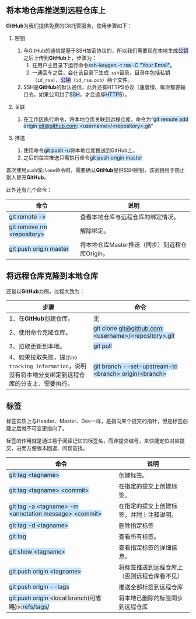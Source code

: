## 将本地仓库推送到远程仓库上

**GitHub**为我们提供免费的Git托管服务，使用步骤如下：

1. 密钥

   1. 与GitHub的通信是基于SSH加密协议的，所以我们需要现在本地生成<span style=background:#c9ccff>公钥</span>之后上传到**GitHub**上，步骤为：
      1. 在用户主目录下运行命令<span style=background:#c2e2ff>ssh-keygen -t rsa -C "Your Email"</span>。
      2. 一通回车之后，会在该目录下生成`.ssh`目录，目录中包括私钥（`id_rsa`）、<span style=background:#c9ccff>公钥</span>（`id_rsa.pub`）两个文件。
   2. SSH是**GitHub**的默认通信，此外还有HTTPS协议（速度慢、每次都要输口令，如果公司封了<span style=background:#c2e2ff>SSH</span>，才会选择<span style=background:#c2e2ff>HTTPS</span>）。

2. 关联

   1. 在工作区执行命令，将本地仓库关联到远程仓库，命令为“<span style=background:#c2e2ff>git remote add origin git@github.com: \<username>/\<repository>.git</span>”

3. 推送

   1. 使用命令<span style=background:#c2e2ff>git push -u</span>将本地仓库推送到GitHub上。
   2. 之后的每次推送只需执行命令<span style=background:#c2e2ff>git push origin master</span>

首次使用`push`或`clone`命令时，需要确认**GitHub**提供SSH密钥，该密钥用于防止别人冒充**GitHub**。

此外还有几个命令：

| 命令                                                         | 说明                                           |
| ------------------------------------------------------------ | ---------------------------------------------- |
| <span style=background:#c2e2ff>git remote -v</span>          | 查看本地仓库与远程仓库的绑定情况。             |
| <span style=background:#c2e2ff>git remove rm \<repository></span> | 解除绑定。                                     |
| <span style=background:#c2e2ff>git push origin master</span> | 将本地仓库Master推送（同步）到远程仓库Origin。 |



## 将远程仓库克隆到本地仓库

还是以**GitHub**为例，过程大致为：

| **步骤**                                                     | **命令**                                                     |
| ------------------------------------------------------------ | ------------------------------------------------------------ |
| 1、在**GitHub**创建仓库。                                    | 无                                                           |
| 2、使用命令克隆仓库。                                        | <span style=background:#c2e2ff>git clone git@github.com: \<username>/\<repository>.git</span> |
| 3、拉取更新到本地。                                          | <span style=background:#c2e2ff>git pull</span>               |
| 4、如果拉取失败，提示`no tracking information`，说明没有将本地分支绑定到远程仓库的分支上，需要执行。 | <span style=background:#c2e2ff>git branch --set-upstream-to \<branch> origin/\<branch></span> |



## 标签

标签实质上与Header、Master、Dev一样，是指向某个提交的指针，但是标签创建之后就不可变更指向了。

标签的作用就是通过易于阅读记忆的标签名，而非提交编号，来快捷定位对应提交，进而方便版本回退、问题查找。

| **命令**                                                     | **说明**                                     |
| ------------------------------------------------------------ | -------------------------------------------- |
| <span style=background:#c2e2ff>git tag \<tagname></span>     | 创建标签。                                   |
| <span style=background:#c2e2ff>git tag \<tagname> \<commit></span> | 在指定的提交上创建标签。                     |
| <span style=background:#c2e2ff>git tag -a  \<tagname> -m \<annotation message> \<commit></span> | 在指定的提交上创建标签，并附上注释说明。     |
| <span style=background:#c2e2ff>git tag -d \<tagname></span>  | 删除指定标签                                 |
| <span style=background:#c2e2ff>git tag</span>                | 查看所有标签。                               |
| <span style=background:#c2e2ff>git show \<tagname></span>    | 查看指定标签的详细信息。                     |
| <span style=background:#c2e2ff>git push origin \<tagname></span> | 将标签推送到远程仓库上（否则远程仓库看不见） |
| <span style=background:#c2e2ff>git push origin --tags</span> | 推送全部标签到远程仓库                       |
| <span style=background:#c2e2ff>git push origin <span style=background:#e6e6e6>\<local branch(可省略)></span>:refs/tags/</span> | 将本地已删除的标签同步到远程仓库             |


